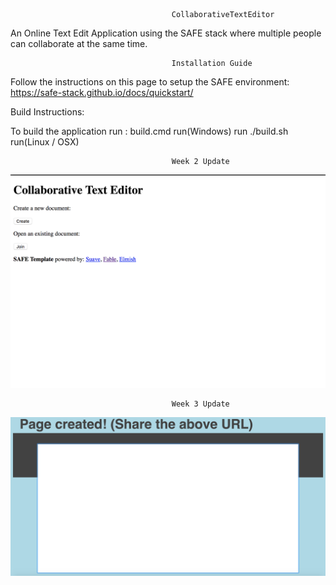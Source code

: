                                         CollaborativeTextEditor

An Online Text Edit Application using the SAFE stack where multiple people can collaborate at the same time.

                                        Installation Guide

Follow the instructions on this page to setup the SAFE environment: https://safe-stack.github.io/docs/quickstart/

Build Instructions:

To build the application run : build.cmd run(Windows) run ./build.sh run(Linux / OSX)

                                        Week 2 Update
                                        
   ![Screenshot](Week2.png)
   
   
   
                                        Week 3 Update
                                       

   ![Screenshot](Week3.png)                                     
                                        
                                        
















